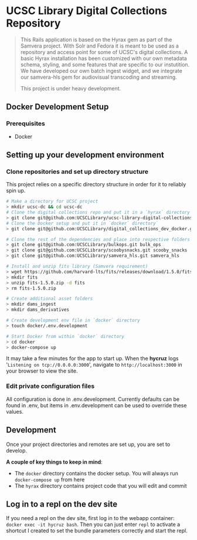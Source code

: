 # UCSC Library Digital Collections Repository 

> This Rails application is based on the Hyrax gem as part of the Samvera project. With Solr and Fedora it is meant to be used as a repository and access point for some of UCSC's digital collections. 
A basic Hyrax installation has been customized with our own metadata schema, styling, and some features that are specific to our instutition. We have developed our own batch ingest widget, and we integrate our samvera-hls gem for audiovisual transcoding and streaming. 
>
>This project is under heavy development.

## Docker Development Setup

### Prerequisites
- Docker

## Setting up your development environment

### Clone repositories and set up directory structure

This project relies on a specific directory structure in order for it to reliably spin up.

```bash
# Make a directory for UCSC project
> mkdir ucsc-dc && cd ucsc-dc
# Clone the digital collections repo and put it in a `hyrax` directory
> git clone git@github.com:UCSCLibrary/ucsc-library-digital-collections.git hyrax
# Clone the Docker setup and put it in `docker` directory`
> git clone git@github.com:UCSCLibrary/digital_collections_dev_docker.git docker

# Clone the rest of the dependencies and place into respective folders
> git clone git@github.com:UCSCLibrary/bulkops.git bulk_ops
> git clone git@github.com:UCSCLibrary/scoobysnacks.git scooby_snacks
> git clone git@github.com:UCSCLibrary/samvera_hls.git samvera_hls

# Install and unzip fits library (Samvera requirement)
> wget https://github.com/harvard-lts/fits/releases/download/1.5.0/fits-1.5.0.zip # You may need to install wget (`brew update && brew install wget`)
> mkdir fits
> unzip fits-1.5.0.zip -d fits
> rm fits-1.5.0.zip

# Create additional asset folders
> mkdir dams_ingest
> mkdir dams_derivatives

# Create development env file in `docker` directory
> touch docker/.env.development

# Start Docker from within `docker` directory
> cd docker
> docker-compose up
```

It may take a few minutes for the app to start up. When the **hycruz** logs '`Listening on tcp://0.0.0.0:3000`', navigate to `http://localhost:3000` in your browser to view the site.

### Edit private configuration files
All configuration is done in .env.development.  Currently defaults can be found in .env, but items in .env.development can be used to override these values.
## Development
Once your project directories and remotes are set up, you are set to develop.

**A couple of key things to keep in mind**:
- The `docker` directory contains the docker setup. You will always run `docker-compose up` from here
- The `hyrax` directory contains project code that you will edit and commit
## Log in to a repl on the dev site
If you need a repl on the dev site, first log in to the webapp container: `docker exec -it hycruz bash`. Then you can just enter `repl` to activate a shortcut I created to set the bundle parameters correctly and start the repl.

